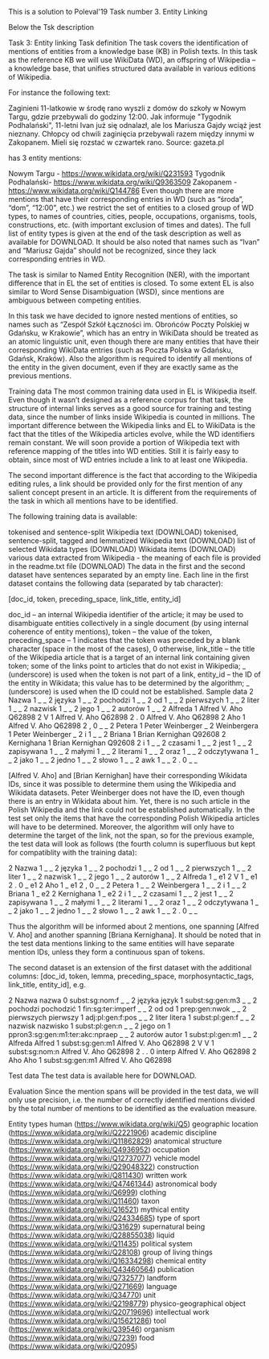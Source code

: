 This is a solution to Poleval'19 Task number 3. Entity Linking


Below the Tsk description



Task 3: Entity linking
Task definition
The task covers the identification of mentions of entities from a knowledge base (KB) in Polish texts. In this task as the reference KB we will use WikiData (WD), an offspring of Wikipedia – a knowledge base, that unifies structured data available in various editions of Wikipedia.

For instance the following text:


Zaginieni 11-latkowie w środę rano wyszli z domów do szkoły w Nowym Targu, gdzie przebywali do godziny 12:00. Jak informuje "Tygodnik Podhalański", 11-letni Ivan już się odnalazł, ale los Mariusza Gajdy wciąż jest nieznany. Chłopcy od chwili zaginięcia przebywali razem między innymi w Zakopanem. Mieli się rozstać w czwartek rano.
Source: gazeta.pl

has 3 entity mentions:

Nowym Targu - https://www.wikidata.org/wiki/Q231593
Tygodnik Podhalański- https://www.wikidata.org/wiki/Q9363509
Zakopanem - https://www.wikidata.org/wiki/Q144786
Even though there are more mentions that have their corresponding entries in WD (such as “środa”, “dom”, “12:00”, etc.) we restrict the set of entities to a closed group of WD types, to names of countries, cities, people, occupations, organisms, tools, constructions, etc. (with important exclusion of times and dates). The full list of entity types is given at the end of the task description as well as available for DOWNLOAD. It should be also noted that names such as “Ivan” and “Mariusz Gajda” should not be recognized, since they lack corresponding entries in WD.

The task is similar to Named Entity Recognition (NER), with the important difference that in EL the set of entities is closed. To some extent EL is also similar to Word Sense Disambiguation (WSD), since mentions are ambiguous between competing entities.

In this task we have decided to ignore nested mentions of entities, so names such as “Zespół Szkół Łączności im. Obrońców Poczty Polskiej w Gdańsku, w Krakowie”, which has an entry in WikiData should be treated as an atomic linguistic unit, even though there are many entities that have their corresponding WikiData entries (such as Poczta Polska w Gdańsku, Gdańsk, Kraków). Also the algorithm is required to identify all mentions of the entity in the given document, even if they are exactly same as the previous mentions.

Training data
The most common training data used in EL is Wikipedia itself. Even though it wasn’t designed as a reference corpus for that task, the structure of internal links serves as a good source for training and testing data, since the number of links inside Wikipedia is counted in millions. The important difference between the Wikipedia links and EL to WikiData is the fact that the titles of the Wikipedia articles evolve, while the WD identifiers remain constant. We will soon provide a portion of Wikipedia text with reference mapping of the titles into WD entities. Still it is fairly easy to obtain, since most of WD entries include a link to at least one Wikipedia.

The second important difference is the fact that according to the Wikipedia editing rules, a link should be provided only for the first mention of any salient concept present in an article. It is different from the requirements of the task in which all mentions have to be identified.

The following training data is available:

tokenised and sentence-split Wikipedia text (DOWNLOAD)
tokenised, sentence-split, tagged and lemmatized Wikipedia text (DOWNLOAD)
list of selected Wikidata types (DOWNLOAD)
Wikidata items (DOWNLOAD)
various data extracted from Wikipedia - the meaning of each file is provided in the readme.txt file (DOWNLOAD)
The data in the first and the second dataset have sentences separated by an empty line. Each line in the first dataset contains the following data (separated by tab character):

[doc_id, token, preceding_space, link_title, entity_id]

doc_id – an internal Wikipedia identifier of the article; it may be used to disambiguate entities collectively in a single document (by using internal coherence of entity mentions),
token – the value of the token,
preceding_space – 1 indicates that the token was preceded by a blank character (space in the most of the cases), 0 otherwise,
link_title – the title of the Wikipedia article that is a target of an internal link containing given token; some of the links point to articles that do not exist in Wikipedia; _ (underscore) is used when the token is not part of a link,
entity_id – the ID of the entity in Wikidata; this value has to be determined by the algorithm; _ (underscore) is used when the ID could not be established.
Sample data
2 Nazwa 1 _ _
2 języka 1 _ _
2 pochodzi 1 _ _
2 od 1 _ _
2 pierwszych 1 _ _
2 liter 1 _ _
2 nazwisk 1 _ _
2 jego 1 _ _
2 autorów 1 _ _
2 Alfreda 1 Alfred V. Aho Q62898
2 V 1 Alfred V. Aho Q62898
2 . 0 Alfred V. Aho Q62898
2 Aho 1 Alfred V. Aho Q62898
2 , 0 _ _
2 Petera 1 Peter Weinberger _
2 Weinbergera 1 Peter Weinberger _
2 i 1 _ _
2 Briana 1 Brian Kernighan Q92608
2 Kernighana 1 Brian Kernighan Q92608
2 i 1 _ _
2 czasami 1 _ _
2 jest 1 _ _
2 zapisywana 1 _ _
2 małymi 1 _ _
2 literami 1 _ _
2 oraz 1 _ _
2 odczytywana 1 _ _
2 jako 1 _ _
2 jedno 1 _ _
2 słowo 1 _ _
2 awk 1 _ _
2 . 0 _ _

[Alfred V. Aho] and [Brian Kernighan] have their corresponding Wikidata IDs, since it was possible to determine them using the Wikipedia and Wikidata datasets. Peter Weinberger does not have the ID, even though there is an entry in Wikidata about him. Yet, there is no such article in the Polish Wikipedia and the link could not be established automatically. In the test set only the items that have the corresponding Polish Wikipedia articles will have to be determined. Moreover, the algorithm will only have to determine the target of the link, not the span, so for the previous example, the test data will look as follows (the fourth column is superfluous but kept for compatiblity with the training data):

2 Nazwa 1 _ _
2 języka 1 _ _
2 pochodzi 1 _ _
2 od 1 _ _
2 pierwszych 1 _ _
2 liter 1 _ _
2 nazwisk 1 _ _
2 jego 1 _ _
2 autorów 1 _ _
2 Alfreda 1 _ e1
2 V 1 _ e1
2 . 0 _ e1
2 Aho 1 _ e1
2 , 0 _ _
2 Petera 1 _ _
2 Weinbergera 1 _ _
2 i 1 _ _
2 Briana 1 _ e2
2 Kernighana 1 _ e2
2 i 1 _ _
2 czasami 1 _ _
2 jest 1 _ _
2 zapisywana 1 _ _
2 małymi 1 _ _
2 literami 1 _ _
2 oraz 1 _ _
2 odczytywana 1 _ _
2 jako 1 _ _
2 jedno 1 _ _
2 słowo 1 _ _
2 awk 1 _ _
2 . 0 _ _

Thus the algorithm will be informed about 2 mentions, one spanning [Alfred V. Aho] and another spanning [Briana Kernighana]. It should be noted that in the test data mentions linking to the same entities will have separate mention IDs, unless they form a continuous span of tokens.

The second dataset is an extension of the first dataset with the additional columns:
[doc_id, token, lemma, preceding_space, morphosyntactic_tags, link_title, entity_id], e.g.

2 Nazwa nazwa 0 subst:sg:nom:f _ _
2 języka język 1 subst:sg:gen:m3 _ _
2 pochodzi pochodzić 1 fin:sg:ter:imperf _ _
2 od od 1 prep:gen:nwok _ _
2 pierwszych pierwszy 1 adj:pl:gen:f:pos _ _
2 liter litera 1 subst:pl:gen:f _ _
2 nazwisk nazwisko 1 subst:pl:gen:n _ _
2 jego on 1 ppron3:sg:gen:m1:ter:akc:npraep _ _
2 autorów autor 1 subst:pl:gen:m1 _ _
2 Alfreda Alfred 1 subst:sg:gen:m1 Alfred V. Aho Q62898
2 V V 1 subst:sg:nom:n Alfred V. Aho Q62898
2 . . 0 interp Alfred V. Aho Q62898
2 Aho Aho 1 subst:sg:gen:m1 Alfred V. Aho Q62898

Test data
The test data is available here for DOWNLOAD.

Evaluation
Since the mention spans will be provided in the test data, we will only use precision, i.e. the number of correctly identified mentions divided by the total number of mentions to be identified as the evaluation measure.

Entity types
human (https://www.wikidata.org/wiki/Q5)
geographic location (https://www.wikidata.org/wiki/Q2221906)
academic discipline (https://www.wikidata.org/wiki/Q11862829)
anatomical structure (https://www.wikidata.org/wiki/Q4936952)
occupation (https://www.wikidata.org/wiki/Q12737077)
vehicle model (https://www.wikidata.org/wiki/Q29048322)
construction (https://www.wikidata.org/wiki/Q811430)
written work (https://www.wikidata.org/wiki/Q47461344)
astronomical body (https://www.wikidata.org/wiki/Q6999)
clothing (https://www.wikidata.org/wiki/Q11460)
taxon (https://www.wikidata.org/wiki/Q16521)
mythical entity (https://www.wikidata.org/wiki/Q24334685)
type of sport (https://www.wikidata.org/wiki/Q31629)
supernatural being (https://www.wikidata.org/wiki/Q28855038)
liquid (https://www.wikidata.org/wiki/Q11435)
political system (https://www.wikidata.org/wiki/Q28108)
group of living things (https://www.wikidata.org/wiki/Q16334298)
chemical entity (https://www.wikidata.org/wiki/Q43460564)
publication (https://www.wikidata.org/wiki/Q732577)
landform (https://www.wikidata.org/wiki/Q271669)
language (https://www.wikidata.org/wiki/Q34770)
unit (https://www.wikidata.org/wiki/Q2198779)
physico-geographical object (https://www.wikidata.org/wiki/Q20719696)
intellectual work (https://www.wikidata.org/wiki/Q15621286)
tool (https://www.wikidata.org/wiki/Q39546)
organism (https://www.wikidata.org/wiki/Q7239)
food (https://www.wikidata.org/wiki/Q2095)
